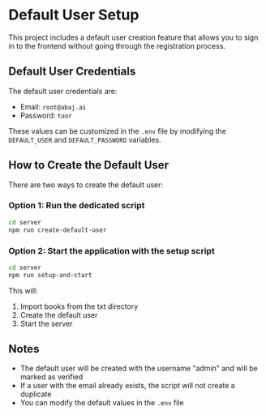 # Default User Setup

This project includes a default user creation feature that allows you to sign in to the frontend without going through the registration process.

## Default User Credentials

The default user credentials are:
- Email: `root@abaj.ai` 
- Password: `toor`

These values can be customized in the `.env` file by modifying the `DEFAULT_USER` and `DEFAULT_PASSWORD` variables.

## How to Create the Default User

There are two ways to create the default user:

### Option 1: Run the dedicated script

```bash
cd server
npm run create-default-user
```

### Option 2: Start the application with the setup script

```bash
cd server
npm run setup-and-start
```

This will:
1. Import books from the txt directory
2. Create the default user
3. Start the server

## Notes

- The default user will be created with the username "admin" and will be marked as verified
- If a user with the email already exists, the script will not create a duplicate
- You can modify the default values in the `.env` file 